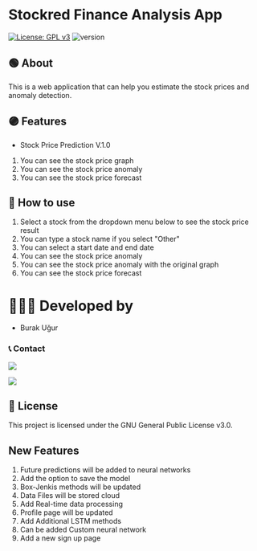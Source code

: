 # Stockred Finance Analysis App

[![License: GPL v3](https://img.shields.io/badge/License-GPLv3-blue.svg)](https://www.gnu.org/licenses/gpl-3.0)
![version](https://img.shields.io/badge/version-0.1.0-blue)
## 🟢 About

This is a web application that can help you estimate the stock prices and anomaly detection.



## 🟣 Features

- Stock Price Prediction V.1.0

1. You can see the stock price graph
2. You can see the stock price anomaly
3. You can see the stock price forecast

## 🔴 How to use

1. Select a stock from the dropdown menu below to see the stock price result
2. You can type a stock name if you select "Other"
3. You can select a start date and end date
4. You can see the stock price anomaly
5. You can see the stock price anomaly with the original graph
6. You can see the stock price forecast

# 👨🏽‍💻 Developed by

- Burak Uğur

### 📞 Contact


<img src="https://badges.krynn.dev/email?address=burak.ugur@protonmail.com&padding=8">

[<img src="https://img.shields.io/badge/linkedin-%230077B5.svg?&style=for-the-badge&logo=linkedin&logoColor=white"/>](https://www.linkedin.com/in/burak-u%C4%9Fur/)

## 🔵 License

This project is licensed under the GNU General Public License v3.0.



## New Features

1. Future predictions will be added to neural networks
2. Add the option to save the model
3. Box-Jenkis methods will be updated
4. Data Files will be stored cloud
5. Add Real-time data processing
6. Profile page will be updated
7. Add Additional LSTM methods
8. Can be added Custom neural network
9. Add a new sign up page
